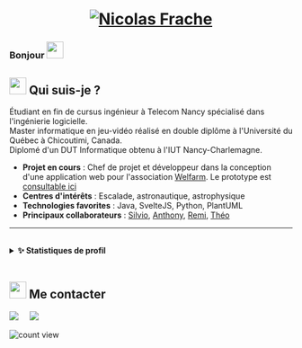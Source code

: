 <h1 align="center"><a href="https://git.io/typing-svg"><img src="https://readme-typing-svg.demolab.com/?font=Poppins&size=50&pause=10000&color=2DA2B6&center=true&width=600&height=100&lines=Nicolas Frache" alt="Nicolas Frache" /></a></h1>

### Bonjour <img src="https://media.giphy.com/media/hvRJCLFzcasrR4ia7z/giphy.gif" width="30px">
<!--
<a href="#"><img src="https://github.com/Silvio-Br/Silvio-Br/blob/4138523ae2725b3893df140f5f0c0af1c1309eb5/images/silvio.png" align="right" height="275" /></a>
</br>
--->

## <img src="https://img.icons8.com/emoji/344/memo-emoji.png" width="30px">  Qui suis-je ?

Étudiant en fin de cursus ingénieur à Telecom Nancy spécialisé dans l'ingénierie logicielle.<br/>
Master informatique en jeu-vidéo réalisé en double diplôme à l'Université du Québec à Chicoutimi, Canada.<br/>
Diplomé d'un DUT Informatique obtenu à l'IUT Nancy-Charlemagne. 


- **Projet en cours** : Chef de projet et développeur dans la conception d'une application web pour l'association [Welfarm](https://welfarm.fr/). Le prototype est [consultable ici](https://plansdurgences.tnservices.fr/)
- **Centres d'intérêts** : Escalade, astronautique, astrophysique
- **Technologies favorites** : Java, SvelteJS, Python, PlantUML 
- **Principaux collaborateurs** : [Silvio](https://github.com/Silvio-Br), [Anthony](https://github.com/Antho57), [Remi](https://github.com/RemRem57), [Théo](https://github.com/im-elie)

-----
<!-- GitHub STAT -->

<br/>
<details>
  </a>
  <summary><b>✨ Statistiques de profil </b></summary>
   <br/>


<p align="center">
  <img height="50%" width="auto" src ="https://github-readme-stats.vercel.app/api/top-langs/?username=Nicolas-Frache&layout=compact&hide_border=true&theme=darcula&bg_color=00000000&langs_count=6&hide=css">


<p align="center">
<a href="https://git.io/streak-stats"><img src="https://github-readme-streak-stats.herokuapp.com?user=Nicolas-Frache&theme=darcula&mode=weekly&background=FFFFFF00&hide_longest_streak=true" alt="GitHub Streak" /></a>

</details>
</br>





##  <img src="https://img.icons8.com/emoji/344/open-mailbox-with-raised-flag.png" width="30px"> Me contacter

<p>
  <a target="_blank"href="https://www.linkedin.com/in/nicolas-frache/"><img src="https://img.shields.io/badge/linkedin-%230077B5.svg?&style=for-the-badge&logo=linkedin&logoColor=white" /></a>&nbsp;&nbsp;&nbsp;&nbsp;
  <a href="mailto:frache.nicolas@gmail.com?subject=Hello%20Silvio,%20From%20Github"><img src="https://img.shields.io/badge/gmail-%23D14836.svg?&style=for-the-badge&logo=gmail&logoColor=white" /></a>&nbsp;&nbsp;&nbsp;&nbsp;
</p>

<!-- GitHub section: END -->

<!-- Profile Views -->

<p align="left"> <img src="https://komarev.com/ghpvc/?username=Nicolas-Frache&label=Vues%20du%20profil&color=c691e9&style=flat&" alt="count view" />
</p>
<!--
<details>
  <summary><img src="https://raw.githubusercontent.com/Tarikul-Islam-Anik/Animated-Fluent-Emojis/master/Emojis/Smilies/Beaming%20Face%20with%20Smiling%20Eyes.png" alt="Beaming Face with Smiling Eyes" width="25" height="25" /></summary>
<p align="center">
<img src="https://readme-jokes.vercel.app/api" alt="Jokes Card" />  
</details>
--->









